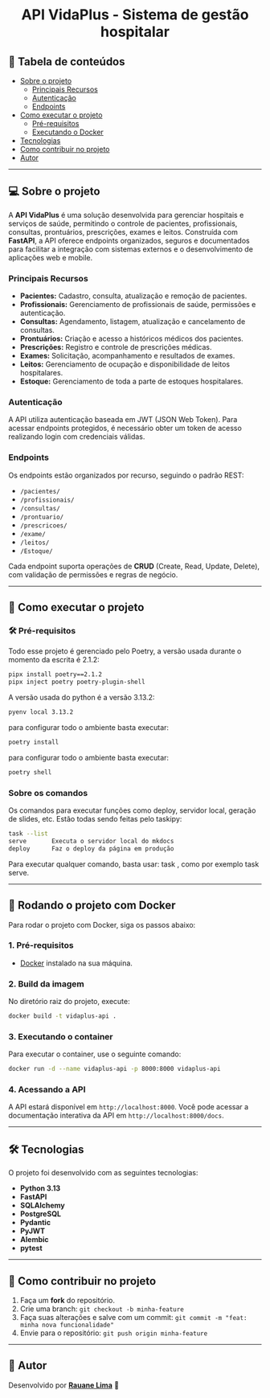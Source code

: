 <h1 align="center">API VidaPlus - Sistema de gestão hospitalar</h1>

## 📑 Tabela de conteúdos

- [Sobre o projeto](#sobre-o-projeto)
  - [Principais Recursos](#principais-recursos)
  - [Autenticação](#autenticacao)
  - [Endpoints](#endpoints)
- [Como executar o projeto](#como-executar-o-projeto)
  - [Pré-requisitos](#pre-requisitos)
  - [Executando o Docker](#rodando-o-docker)
- [Tecnologias](#tecnologias)
- [Como contribuir no projeto](#como-contribuir)
- [Autor](#autor)

---

## 💻 Sobre o projeto <a name="sobre-o-projeto"></a>

A **API VidaPlus** é uma solução desenvolvida para gerenciar hospitais e serviços de saúde, permitindo o controle de pacientes, profissionais, consultas, prontuários, prescrições, exames e leitos. Construída com **FastAPI**, a API oferece endpoints organizados, seguros e documentados para facilitar a integração com sistemas externos e o desenvolvimento de aplicações web e mobile.

### Principais Recursos
- **Pacientes:** Cadastro, consulta, atualização e remoção de pacientes.
- **Profissionais:** Gerenciamento de profissionais de saúde, permissões e autenticação.
- **Consultas:** Agendamento, listagem, atualização e cancelamento de consultas.
- **Prontuários:** Criação e acesso a históricos médicos dos pacientes.
- **Prescrições:** Registro e controle de prescrições médicas.
- **Exames:** Solicitação, acompanhamento e resultados de exames.
- **Leitos:** Gerenciamento de ocupação e disponibilidade de leitos hospitalares.
- **Estoque:** Gerenciamento de toda a parte de estoques hospitalares.

### Autenticação <a name="autenticacao"></a>
A API utiliza autenticação baseada em JWT (JSON Web Token). Para acessar endpoints protegidos, é necessário obter um token de acesso realizando login com credenciais válidas.


### Endpoints <a name="endpoints"></a>

Os endpoints estão organizados por recurso, seguindo o padrão REST:

- `/pacientes/`
- `/profissionais/`
- `/consultas/`
- `/prontuario/`
- `/prescricoes/`
- `/exame/`
- `/leitos/`
- `/Estoque/`

Cada endpoint suporta operações de **CRUD** (Create, Read, Update, Delete), com validação de permissões e regras de negócio.

---

## 🚀 Como executar o projeto <a name="como-executar-o-projeto"></a>

### 🛠 Pré-requisitos <a name="pre-requisitos"></a>

Todo esse projeto é gerenciado pelo Poetry, a versão usada durante o momento da escrita é 2.1.2:
```bash
pipx install poetry==2.1.2
pipx inject poetry poetry-plugin-shell
```

A versão usada do python é a versão 3.13.2:
```bash
pyenv local 3.13.2
```

para configurar todo o ambiente basta executar:
```bash
poetry install
```

para configurar todo o ambiente basta executar:
```bash
poetry shell
```

### Sobre os comandos <a name="rodando-o-docker"></a>

Os comandos para executar funções como deploy, servidor local, geração de slides, etc. Estão todas sendo feitas pelo taskipy:
```bash
task --list
serve       Executa o servidor local do mkdocs
deploy      Faz o deploy da página em produção
```

Para executar qualquer comando, basta usar: task <comando>, como por exemplo task serve.

---

## 🐳 Rodando o projeto com Docker <a name="rodando-o-docker"></a>

Para rodar o projeto com Docker, siga os passos abaixo:

### 1. Pré-requisitos

- [Docker](https://docs.docker.com/get-docker/) instalado na sua máquina.

### 2. Build da imagem

No diretório raiz do projeto, execute:

```bash
docker build -t vidaplus-api .
```

### 3. Executando o container
Para executar o container, use o seguinte comando:

```bash
docker run -d --name vidaplus-api -p 8000:8000 vidaplus-api
```

### 4. Acessando a API
A API estará disponível em `http://localhost:8000`. Você pode acessar a documentação interativa da API em `http://localhost:8000/docs`.

---

## 🛠 Tecnologias <a name="tecnologias"></a>

O projeto foi desenvolvido com as seguintes tecnologias:

- **Python 3.13**
- **FastAPI**
- **SQLAlchemy**
- **PostgreSQL**
- **Pydantic**
- **PyJWT**
- **Alembic**
- **pytest**

---

## 💪 Como contribuir no projeto <a name="como-contribuir"></a>

1. Faça um **fork** do repositório.
2. Crie uma branch: `git checkout -b minha-feature`
3. Faça suas alterações e salve com um commit: `git commit -m "feat: minha nova funcionalidade"`
4. Envie para o repositório: `git push origin minha-feature`

---

## 🦸 Autor <a name="autor"></a>

Desenvolvido por **[Rauane Lima](https://github.com/lrauane)** 🚀
